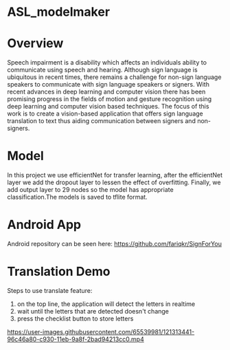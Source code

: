 # ASL_modelmaker

# Overview
Speech impairment is a disability which affects an individuals ability to communicate using speech and hearing. Although sign language is ubiquitous in recent times, there remains a challenge for non-sign language speakers to communicate with sign language speakers or signers. With recent advances in deep learning and computer vision there has been promising progress in the fields of motion and gesture recognition using deep learning and computer vision based techniques. The focus of this work is to create a vision-based application that offers sign language translation to text thus aiding communication between signers and non-signers.

# Model
In this project we use efficientNet for transfer learning, after the efficientNet layer we add the dropout layer to lessen the effect of overfitting. Finally, we add output layer to 29 nodes so the model has appropriate classification.The models is saved to tflite format.

# Android App
Android repository can be seen here: https://github.com/fariqkr/SignForYou

# Translation Demo
Steps to use translate feature:
1. on the top line, the application will detect the letters in realtime
2. wait until the letters that are detected doesn't change
3. press the checklist button to store letters

https://user-images.githubusercontent.com/65539981/121313441-96c46a80-c930-11eb-9a8f-2bad94213cc0.mp4

